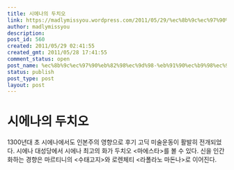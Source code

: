 ```yaml
---
title: 시에나의 두치오
link: https://madlymissyou.wordpress.com/2011/05/29/%ec%8b%9c%ec%97%90%eb%82%98%ec%9d%98-%eb%91%90%ec%b9%98%ec%98%a4/
author: madlymissyou
description: 
post_id: 560
created: 2011/05/29 02:41:55
created_gmt: 2011/05/28 17:41:55
comment_status: open
post_name: %ec%8b%9c%ec%97%90%eb%82%98%ec%9d%98-%eb%91%90%ec%b9%98%ec%98%a4
status: publish
post_type: post
layout: post
---
```


# 시에나의 두치오

1300년대 초 시에나에서도 인본주의 영향으로 후기 고딕 미술운동이 활발히 전개되었다. 시에나 대성당에서 시에나 최고의 화가 두치오 <마에스타>를 볼 수 있다. 신을 인간화하는 경향은 마르티니의 <수태고지>와 로렌체티 <라폴라노 마돈나>로 이어진다.